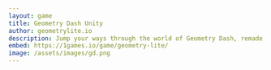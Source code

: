 ```yaml
---
layout: game
title: Geometry Dash Unity
author: geometrylite.io
description: Jump your ways through the world of Geometry Dash, remade for the web! Keep in mind, we are not affiliated with RobTopGames AB.
embed: https://1games.io/game/geometry-lite/
image: /assets/images/gd.png
---
```

